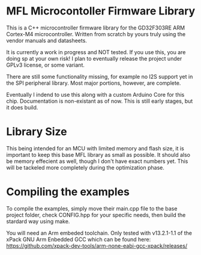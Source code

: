 # MFL Microcontoller Firmware Library

This is a C++ microcontroller firmware library for the GD32F303RE ARM Cortex-M4 microcontroller.
Written from scratch by yours truly using the vendor manuals and datasheets.

It is currently a work in progress and NOT tested. If you use this, you are doing sp at your own risk!
I plan to eventually release the project under GPLv3 license, or some variant.

There are still some functionality missing, for example no I2S support yet in the SPI peripheral library. Most major portions, however, are complete.

Eventually I indend to use this along with a custom Arduino Core for this chip.
Documentation is non-existant as of now. This is still early stages, but it does build.

# Library Size
This being intended for an MCU with limited memory and flash size, it is important to keep this base MFL library as small as possible. It should also be memory effecient as well, though I don't have exact numbers yet. This will be tackeled more completely during the optimization phase.

# Compiling the examples

To compile the examples, simply move their main.cpp file to the base project folder,
check CONFIG.hpp for your specific needs, then build the stardard way using make.

You will need an Arm embeded toolchain. Only tested with v13.2.1-1.1 of
the xPack GNU Arm Enbedded GCC which can be found here:
https://github.com/xpack-dev-tools/arm-none-eabi-gcc-xpack/releases/
